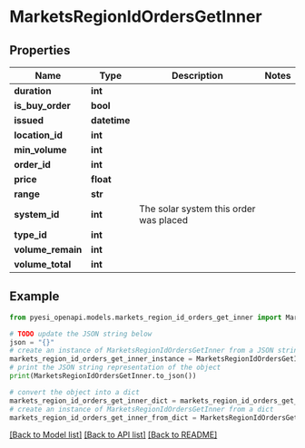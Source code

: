 # MarketsRegionIdOrdersGetInner


## Properties

Name | Type | Description | Notes
------------ | ------------- | ------------- | -------------
**duration** | **int** |  | 
**is_buy_order** | **bool** |  | 
**issued** | **datetime** |  | 
**location_id** | **int** |  | 
**min_volume** | **int** |  | 
**order_id** | **int** |  | 
**price** | **float** |  | 
**range** | **str** |  | 
**system_id** | **int** | The solar system this order was placed | 
**type_id** | **int** |  | 
**volume_remain** | **int** |  | 
**volume_total** | **int** |  | 

## Example

```python
from pyesi_openapi.models.markets_region_id_orders_get_inner import MarketsRegionIdOrdersGetInner

# TODO update the JSON string below
json = "{}"
# create an instance of MarketsRegionIdOrdersGetInner from a JSON string
markets_region_id_orders_get_inner_instance = MarketsRegionIdOrdersGetInner.from_json(json)
# print the JSON string representation of the object
print(MarketsRegionIdOrdersGetInner.to_json())

# convert the object into a dict
markets_region_id_orders_get_inner_dict = markets_region_id_orders_get_inner_instance.to_dict()
# create an instance of MarketsRegionIdOrdersGetInner from a dict
markets_region_id_orders_get_inner_from_dict = MarketsRegionIdOrdersGetInner.from_dict(markets_region_id_orders_get_inner_dict)
```
[[Back to Model list]](../README.md#documentation-for-models) [[Back to API list]](../README.md#documentation-for-api-endpoints) [[Back to README]](../README.md)


